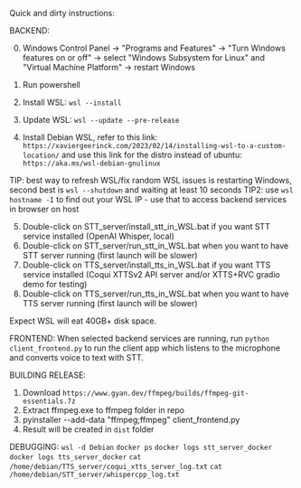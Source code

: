 Quick and dirty instructions:

BACKEND:

0) Windows Control Panel -> "Programs and Features" -> "Turn Windows features on or off" -> select "Windows Subsystem for Linux" and "Virtual Machine Platform" -> restart Windows

1) Run powershell
2) Install WSL: `wsl --install`
3) Update WSL: `wsl --update --pre-release`
4) Install Debian WSL, refer to this link:
`https://xaviergeerinck.com/2023/02/14/installing-wsl-to-a-custom-location/`
and use this link for the distro instead of ubuntu:
`https://aka.ms/wsl-debian-gnulinux`

TIP: best way to refresh WSL/fix random WSL issues is restarting Windows, second best is `wsl --shutdown` and waiting at least 10 seconds
TIP2: use `wsl hostname -I` to find out your WSL IP - use that to access backend services in browser on host

5) Double-click on STT_server/install_stt_in_WSL.bat if you want STT service installed (OpenAI Whisper, local)
6) Double-click on STT_server/run_stt_in_WSL.bat when you want to have STT server running (first launch will be slower)
7) Double-click on TTS_server/install_tts_in_WSL.bat if you want TTS service installed (Coqui XTTSv2 API server and/or XTTS+RVC gradio demo for testing)
8) Double-click on TTS_server/run_tts_in_WSL.bat when you want to have TTS server running (first launch will be slower)

Expect WSL will eat 40GB+ disk space.


FRONTEND:
When selected backend services are running, run `python client_frontend.py` to run the client app which listens to the microphone and converts voice to text with STT.

BUILDING RELEASE:
1) Download `https://www.gyan.dev/ffmpeg/builds/ffmpeg-git-essentials.7z`
2) Extract ffmpeg.exe to ffmpeg folder in repo
3) pyinstaller --add-data "ffmpeg;ffmpeg" client_frontend.py
4) Result will be created in `dist` folder

DEBUGGING:
`wsl -d Debian`
`docker ps`
`docker logs stt_server_docker`
`docker logs tts_server_docker`
`cat /home/debian/TTS_server/coqui_xtts_server_log.txt`
`cat /home/debian/STT_server/whispercpp_log.txt`
